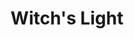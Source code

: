---
layout: gamepage
lang: "it"
title: "Witch's Light"
description: "Short project description."
cover_image: "/assets/WitchsLight/witchslight_cover.png"
background_image: "/assets/WitchsLight/witchslight_background.jpg"
background_color: "#615aed"

gallery:
  - "/assets/WitchsLight/1.jpg"

lang_links:
  it: "/it/projects/witchslight.html"
  en: "/en/projects/witchslight.html"
---